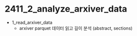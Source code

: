 # 2411_2_analyze_arxiver_data
* 1_read_arxiver_data
    * arxiver parquet 데이터 읽고 길이 분석 (abstract, sections)